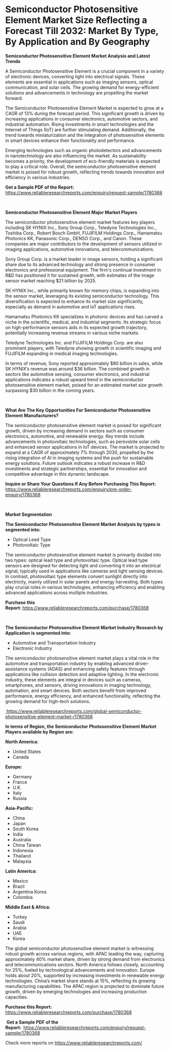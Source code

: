 <p><h1>Semiconductor Photosensitive Element Market Size Reflecting a Forecast Till 2032: Market By Type, By Application and By Geography</h1></p><p><strong>Semiconductor Photosensitive Element Market Analysis and Latest Trends</strong></p>
<p><p>A Semiconductor Photosensitive Element is a crucial component in a variety of electronic devices, converting light into electrical signals. These elements are essential in applications such as imaging sensors, optical communication, and solar cells. The growing demand for energy-efficient solutions and advancements in technology are propelling the market forward.</p><p>The Semiconductor Photosensitive Element Market is expected to grow at a CAGR of 13% during the forecast period. This significant growth is driven by increasing applications in consumer electronics, automotive sectors, and industrial automation. Rising investments in smart technologies and the Internet of Things (IoT) are further stimulating demand. Additionally, the trend towards miniaturization and the integration of photosensitive elements in smart devices enhance their functionality and performance.</p><p>Emerging technologies such as organic photodetectors and advancements in nanotechnology are also influencing the market. As sustainability becomes a priority, the development of eco-friendly materials is expected to play a critical role. Overall, the semiconductor photosensitive element market is poised for robust growth, reflecting trends towards innovation and efficiency in various industries.</p></p>
<p><strong>Get a Sample PDF of the Report:&nbsp;</strong> <a href="https://www.reliableresearchreports.com/enquiry/request-sample/1780368?utm_campaign=3253&utm_medium=2&utm_source=Github&utm_content=ia&utm_term=25032025&utm_id=semiconductor-photosensitive-element">https://www.reliableresearchreports.com/enquiry/request-sample/1780368</a></p>
<p>&nbsp;</p>
<p><strong>Semiconductor Photosensitive Element Major Market Players</strong></p>
<p><p>The semiconductor photosensitive element market features key players including SK HYNIX Inc., Sony Group Corp., Teledyne Technologies Inc., Toshiba Corp., Robert Bosch GmbH, FUJIFILM Holdings Corp., Hamamatsu Photonics KK, Panasonic Corp., DENSO Corp., and Canon. These companies are major contributors to the development of sensors utilized in imaging applications, automotive innovations, and telecommunications.</p><p>Sony Group Corp. is a market leader in image sensors, holding a significant share due to its advanced technology and strong presence in consumer electronics and professional equipment. The firm's continual investment in R&D has positioned it for sustained growth, with estimates of the image sensor market reaching $21 billion by 2025.</p><p>SK HYNIX Inc., while primarily known for memory chips, is expanding into the sensor market, leveraging its existing semiconductor technology. This diversification is expected to enhance its market size significantly, especially as demand in automotive and IoT applications rises.</p><p>Hamamatsu Photonics KK specializes in photonic devices and has carved a niche in the scientific, medical, and industrial segments. Its strategic focus on high-performance sensors aids in its expected growth trajectory, potentially increasing revenue streams in various niche markets.</p><p>Teledyne Technologies Inc. and FUJIFILM Holdings Corp. are also prominent players, with Teledyne showing growth in scientific imaging and FUJIFILM expanding in medical imaging technologies. </p><p>In terms of revenue, Sony reported approximately $80 billion in sales, while SK HYNIX’s revenue was around $36 billion. The combined growth in sectors like automotive sensing, consumer electronics, and industrial applications indicates a robust upward trend in the semiconductor photosensitive element market, poised for an estimated market size growth surpassing $30 billion in the coming years.</p></p>
<p>&nbsp;</p>
<p><strong>What Are The Key Opportunities For Semiconductor Photosensitive Element Manufacturers?</strong></p>
<p><p>The semiconductor photosensitive element market is poised for significant growth, driven by increasing demand in sectors such as consumer electronics, automotive, and renewable energy. Key trends include advancements in photovoltaic technologies, such as perovskite solar cells and enhanced sensor applications in IoT devices. The market is projected to expand at a CAGR of approximately 7% through 2030, propelled by the rising integration of AI in imaging systems and the push for sustainable energy solutions. Future outlook indicates a robust increase in R&D investments and strategic partnerships, essential for innovation and competitive advantage in this dynamic landscape.</p></p>
<p><strong>Inquire or Share Your Questions If Any Before Purchasing This Report:</strong> <a href="https://www.reliableresearchreports.com/enquiry/pre-order-enquiry/1780368?utm_campaign=3253&utm_medium=2&utm_source=Github&utm_content=ia&utm_term=25032025&utm_id=semiconductor-photosensitive-element">https://www.reliableresearchreports.com/enquiry/pre-order-enquiry/1780368</a></p>
<p>&nbsp;</p>
<p><strong>Market Segmentation</strong></p>
<p><strong>The Semiconductor Photosensitive Element Market Analysis by types is segmented into:</strong></p>
<p><ul><li>Optical Lead Type</li><li>Photovoltaic Type</li></ul></p>
<p><p>The semiconductor photosensitive element market is primarily divided into two types: optical lead type and photovoltaic type. Optical lead type sensors are designed for detecting light and converting it into an electrical signal, typically used in applications like cameras and light sensing devices. In contrast, photovoltaic type elements convert sunlight directly into electricity, mainly utilized in solar panels and energy harvesting. Both types play crucial roles in various technologies, enhancing efficiency and enabling advanced applications across multiple industries.</p></p>
<p><strong>Purchase this Report:&nbsp;</strong><a href="https://www.reliableresearchreports.com/purchase/1780368?utm_campaign=3253&utm_medium=2&utm_source=Github&utm_content=ia&utm_term=25032025&utm_id=semiconductor-photosensitive-element">https://www.reliableresearchreports.com/purchase/1780368</a></p>
<p>&nbsp;</p>
<p><strong>The Semiconductor Photosensitive Element Market Industry Research by Application is segmented into:</strong></p>
<p><ul><li>Automotive and Transportation Industry</li><li>Electronic Industry</li></ul></p>
<p><p>The semiconductor photosensitive element market plays a vital role in the automotive and transportation industry by enabling advanced driver-assistance systems (ADAS) and enhancing safety features through applications like collision detection and adaptive lighting. In the electronic industry, these elements are integral in devices such as cameras, smartphones, and sensors, driving innovations in imaging technology, automation, and smart devices. Both sectors benefit from improved performance, energy efficiency, and enhanced functionality, reflecting the growing demand for high-tech solutions.</p></p>
<p><a href="https://www.reliableresearchreports.com/global-semiconductor-photosensitive-element-market-r1780368?utm_campaign=3253&utm_medium=2&utm_source=Github&utm_content=ia&utm_term=25032025&utm_id=semiconductor-photosensitive-element">&nbsp;https://www.reliableresearchreports.com/global-semiconductor-photosensitive-element-market-r1780368</a></p>
<p><strong>In terms of Region, the Semiconductor Photosensitive Element Market Players available by Region are:</strong></p>
<p>
    <p> <strong> North America: </strong>
        <ul>
            <li>United States</li>
            <li>Canada</li>
        </ul>
        </p> 
    <p> <strong> Europe: </strong>
        <ul>
            <li>Germany</li>
            <li>France</li>
            <li>U.K.</li>
            <li>Italy</li>
            <li>Russia</li>
        </ul>
        </p> 
    <p> <strong> Asia-Pacific: </strong>
        <ul>
            <li>China</li>
            <li>Japan</li>
            <li>South Korea</li>
            <li>India</li>
            <li>Australia</li>
            <li>China Taiwan</li>
            <li>Indonesia</li>
            <li>Thailand</li>
            <li>Malaysia</li>
        </ul>
        </p> 
    <p> <strong> Latin America: </strong>
        <ul>
            <li>Mexico</li>
            <li>Brazil</li>
            <li>Argentina Korea</li>
            <li>Colombia</li>
        </ul>
        </p> 
    <p> <strong> Middle East & Africa: </strong>
        <ul>
            <li>Turkey</li>
            <li>Saudi</li>
            <li>Arabia</li>
            <li>UAE</li>
            <li>Korea</li>
        </ul>
    </p>
    </p>
<p><p>The global semiconductor photosensitive element market is witnessing robust growth across various regions, with APAC leading the way, capturing approximately 40% market share, driven by strong demand from electronics and telecommunications sectors. North America follows closely, accounting for 25%, fueled by technological advancements and innovation. Europe holds about 20%, supported by increasing investments in renewable energy technologies. China’s market share stands at 15%, reflecting its growing manufacturing capabilities. The APAC region is projected to dominate future growth, driven by emerging technologies and increasing production capacities.</p></p>
<p><strong>Purchase this Report: </strong><a href="https://www.reliableresearchreports.com/purchase/1780368?utm_campaign=3253&utm_medium=2&utm_source=Github&utm_content=ia&utm_term=25032025&utm_id=semiconductor-photosensitive-element">https://www.reliableresearchreports.com/purchase/1780368</a></p>
<p>&nbsp;<strong>Get a Sample PDF of the Report:&nbsp;&nbsp;</strong><a href="https://www.reliableresearchreports.com/enquiry/request-sample/1780368?utm_campaign=3253&utm_medium=2&utm_source=Github&utm_content=ia&utm_term=25032025&utm_id=semiconductor-photosensitive-element">https://www.reliableresearchreports.com/enquiry/request-sample/1780368</a></p>
<p><strong></strong></p>
<p>Check more reports on <a href="https://www.reliableresearchreports.com/?utm_campaign=3253&utm_medium=2&utm_source=Github&utm_content=ia&utm_term=25032025&utm_id=semiconductor-photosensitive-element">https://www.reliableresearchreports.com/</a></p>